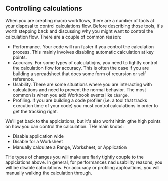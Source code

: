## Controlling calculations

When you are creating macro workflows, there are a number of tools at your disposal to control calculations flow. Before describing those tools, it's worth stepping back and discussing why you might want to control the calculation flow. There are a couple of common reason:

- Performance. Your code will run faster if you control the calculation process. This mainly involves disabling automatic calculation at key points.
- Accuracy. For some types of calculatiojns, you need to tightly control the calculation flow for accuracy. This is often the case if you are building a spreadsheet that does some form of recursion or self reference.
- Usability. There are some situations where you are interacting with calculations and need to prevent the normal behavior. The most common is when you add Workbook events like `Change`.
- Profiling. If you are building a code profiler (i.e. a tool that tracks execution time of your code) you must control calculations in order to get the tracking right.

We'll get back to the applciations, but it's also worht hittin gthe high points on how you can control the calculation. THe main knobs:

- Disable application wide
- Disable for a Worksheet
- Manually calculate a Range, Worksheet, or Application

THe types of changes you will make are fiarly tightly couple to the applciations above. In general, for performances nad usability reasons, you will be disable calculations. For accuracy or profiling applcaitions, you will manually walking the calculation through.
